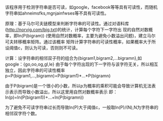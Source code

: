 该程序用于检测字符串是否可读，如google，facebook等等具有可读性，而随机字符串如ahneimsfks,mgnjainfwses等不具有可读性。



原理：基于马尔可夫链模型来判断字符串的可读性。通过对语料库(http://norvig.com/big.txt)的统计，计算每个字符下一字符出
现的自然对数概率，即ln(P(bigram)) (使用自然对数概率，主要为避免小数溢出问题)，建立马尔可夫转移概率矩阵。通过该概率
矩阵计算字符串的可读性概率，如果概率大于所设阈值c，则认为可读，否则则不可读。


计算：设字符串的相邻双子符的组合为{bigram1,bigram2,...bigramn},如google：{go,oo,og,gl,le}
由于每个字符出现的下一字符与该字符无关，所以相互独立，因此字符串的可读性概率
				p=P(bigram1,...,bigramn)=P(bigram1)*...*P(bigramn)
				
				
				
由于P(bigram)是一个很小的小数，所以p为概率的乘积可能会导致计算机无法表示表示而导致小数溢出，所以这里用自然对数概率表示
即：			ln(p)=ln(P(bigram1))+...+ln(P(bigramn))

为了避免不可读字符串过长而导致ln(P)大于阈值c，一般取ln(P)/(N),N为字符串的相邻双字符个数。